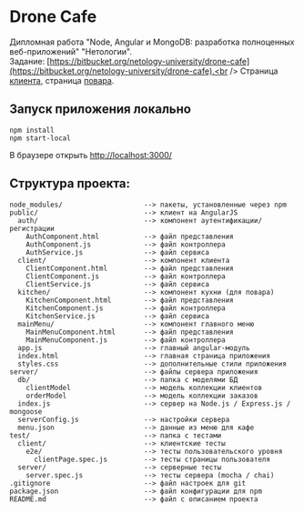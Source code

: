 # Drone Cafe

Дипломная работа "Node, Angular и MongoDB: разработка полноценных веб-приложений" "Нетологии".
<br />
Задание: [https://bitbucket.org/netology-university/drone-cafe](https://bitbucket.org/netology-university/drone-cafe).<br />
Страница [клиента](https://drone-cafe-app.herokuapp.com/#!/),
страница [повара](https://drone-cafe-app.herokuapp.com/#!/kitchen).

## Запуск приложения локально

```
npm install
npm start-local
```

В браузере открыть [http://localhost:3000/](http://localhost:3000/)

## Структура проекта:

```
node_modules/                    --> пакеты, установленные через npm
public/                          --> клиент на AngularJS
  auth/                          --> компонент аутентификации/регистрации
    AuthComponent.html           --> файл представления
    AuthComponent.js             --> файл контроллера
    AuthService.js               --> файл сервиса
  client/                        --> компонент клиента
    ClientComponent.html         --> файл представления
    ClientComponent.js           --> файл контроллера
    ClientService.js             --> файл сервиса
  kitchen/                       --> компонент кухни (для повара)
    KitchenComponent.html        --> файл представления
    KitchenComponent.js          --> файл контроллера
    KitchenService.js            --> файл сервиса
  mainMenu/                      --> компонент главного меню
    MainMenuComponent.html       --> файл представления
    MainMenuComponent.js         --> файл контроллера
  app.js                         --> главный angular-модуль
  index.html                     --> главная страница приложения
  styles.css                     --> дополнительные стили приложения
server/                          --> файлы сервера приложения
  db/                            --> папка с моделями БД
    clientModel                  --> модель коллекции клиентов
    orderModel                   --> модель коллекции заказов
  index.js                       --> сервер на Node.js / Express.js / mongoose
  serverConfig.js                --> настройки сервера
  menu.json                      --> данные из меню для кафе
test/                            --> папка с тестами
  client/                        --> клиентские тесты
    e2e/                         --> тесты пользовательского уровня
      clientPage.spec.js         --> тесты страницы пользователя
  server/                        --> серверные тесты
    server.spec.js               --> тесты сервера (mocha / chai)
.gitignore                       --> файл настроек для git
package.json                     --> файл конфигурации для npm
README.md                        --> файл с описанием проекта
```